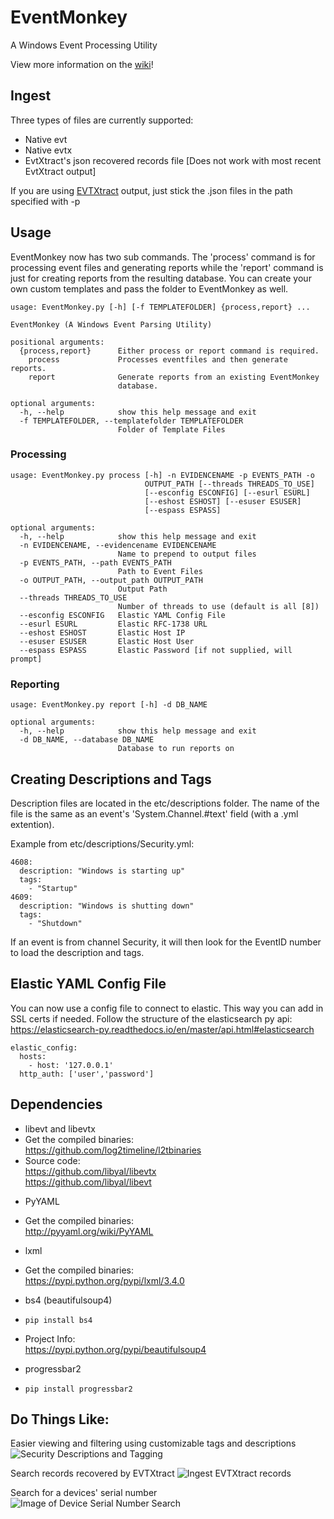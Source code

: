 # EventMonkey
A Windows Event Processing Utility

View more information on the [wiki](https://github.com/devgc/EventMonkey/wiki)!

## Ingest
Three types of files are currently supported:
- Native evt
- Native evtx
- EvtXtract's json recovered records file [Does not work with most recent EvtXtract output]

If you are using [EVTXtract](https://github.com/williballenthin/EVTXtract) output, just stick the .json files in the path specified with -p

## Usage
EventMonkey now has two sub commands. The 'process' command is for processing event files and generating reports while the 'report' command is just for creating reports from the resulting database. You can create your own custom templates and pass the folder to EventMonkey as well.
```
usage: EventMonkey.py [-h] [-f TEMPLATEFOLDER] {process,report} ...

EventMonkey (A Windows Event Parsing Utility)

positional arguments:
  {process,report}      Either process or report command is required.
    process             Processes eventfiles and then generate reports.
    report              Generate reports from an existing EventMonkey
                        database.

optional arguments:
  -h, --help            show this help message and exit
  -f TEMPLATEFOLDER, --templatefolder TEMPLATEFOLDER
                        Folder of Template Files
```
### Processing
```
usage: EventMonkey.py process [-h] -n EVIDENCENAME -p EVENTS_PATH -o
                              OUTPUT_PATH [--threads THREADS_TO_USE]
                              [--esconfig ESCONFIG] [--esurl ESURL]
                              [--eshost ESHOST] [--esuser ESUSER]
                              [--espass ESPASS]

optional arguments:
  -h, --help            show this help message and exit
  -n EVIDENCENAME, --evidencename EVIDENCENAME
                        Name to prepend to output files
  -p EVENTS_PATH, --path EVENTS_PATH
                        Path to Event Files
  -o OUTPUT_PATH, --output_path OUTPUT_PATH
                        Output Path
  --threads THREADS_TO_USE
                        Number of threads to use (default is all [8])
  --esconfig ESCONFIG   Elastic YAML Config File
  --esurl ESURL         Elastic RFC-1738 URL
  --eshost ESHOST       Elastic Host IP
  --esuser ESUSER       Elastic Host User
  --espass ESPASS       Elastic Password [if not supplied, will prompt]
```

### Reporting
```
usage: EventMonkey.py report [-h] -d DB_NAME

optional arguments:
  -h, --help            show this help message and exit
  -d DB_NAME, --database DB_NAME
                        Database to run reports on
```

## Creating Descriptions and Tags
Description files are located in the etc/descriptions folder. The name of the file is the same as an event's 'System.Channel.#text' field (with a .yml extention).

Example from etc/descriptions/Security.yml:
```
4608:
  description: "Windows is starting up"
  tags:
    - "Startup"
4609:
  description: "Windows is shutting down"
  tags: 
    - "Shutdown"
```

If an event is from channel Security, it will then look for the EventID number to load the description and tags.

## Elastic YAML Config File
You can now use a config file to connect to elastic. This way you can add in SSL certs if needed. Follow the structure of the elasticsearch py api: https://elasticsearch-py.readthedocs.io/en/master/api.html#elasticsearch

```
elastic_config:
  hosts:
    - host: '127.0.0.1'
  http_auth: ['user','password']
```

## Dependencies
* libevt and libevtx
 * Get the compiled binaries:<br/>
https://github.com/log2timeline/l2tbinaries
 * Source code:<br/>
https://github.com/libyal/libevtx<br/>
https://github.com/libyal/libevt<br/>

- PyYAML
 - Get the compiled binaries:<br/>
http://pyyaml.org/wiki/PyYAML

- lxml
 - Get the compiled binaries:<br/>
https://pypi.python.org/pypi/lxml/3.4.0

- bs4 (beautifulsoup4)
 - `pip install bs4`
 - Project Info:<br/>
https://pypi.python.org/pypi/beautifulsoup4

- progressbar2
 - `pip install progressbar2`

## Do Things Like:
Easier viewing and filtering using customizable tags and descriptions
![Security Descriptions and Tagging](https://github.com/devgc/EventMonkey/blob/master/examples/DescriptionsAndTags.png)

Search records recovered by EVTXtract
![Ingest EVTXtract records](https://github.com/devgc/EventMonkey/blob/master/examples/Ingest_EVTXtract_records.png)

Search for a devices' serial number
![Image of Device Serial Number Search](https://github.com/devgc/EventMonkey/blob/master/examples/SearchDeviceSerial.png)
